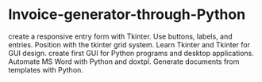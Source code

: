 # Invoice-generator-through-Python
 create a responsive entry form with Tkinter. Use buttons, labels, and entries. Position with the tkinter grid system. Learn Tkinter and Tkinter for GUI design. create first GUI for Python programs and desktop applications.  Automate MS Word with Python and doxtpl. Generate documents from templates with Python.
